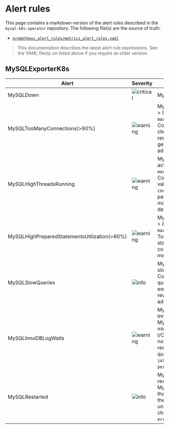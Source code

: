 # Alert rules

This page contains a markdown version of the alert rules described in the `mysql-k8s-operator` repository.  The following file(s) are the source of truth:
* [`prometheus_alert_rules/metrics_alert_rules.yaml`](https://github.com/canonical/mysql-k8s-operator/blob/main/src/prometheus_alert_rules/metrics_alert_rules.yaml)

> This documentation describes the latest alert rule expressions. See the YAML file(s) on listed above if you require an older version.

## MySQLExporterK8s

| Alert | Severity | Notes |
|------|----------|-------|
| MySQLDown | ![critical] | MySQL instance is down.<br> |
| MySQLTooManyConnections(>90%) | ![warning] | MySQL instance is using > 90% of `max_connections`.<br>Consider checking the client application responsible for generating those additional connections. |
| MySQLHighThreadsRunning | ![warning] | MySQL instance is actively using > 80% of `max_connections`.<br>Consider reviewing the value of the `max-connections` config parameter or allocate more resources to your database server.  |
| MySQLHighPreparedStatementsUtilization(>80%) | ![warning] | MySQL instance is using > 80% of `max_prepared_stmt_count`.<br>Too many prepared statements might consume a lot of memory.  |
| MySQLSlowQueries | ![info] | MySQL instance has a slow query.<br>Consider optimizing the query by reviewing its execution plan, then rewrite the query and add any relevant indexes.  |
| MySQLInnoDBLogWaits | ![warning] | MySQL instance has long InnoDB log waits.<br>MySQL InnoDB log writes might be stalling. Check I/O activity on your nodes to find the responsible process or query. Consider using `iotop` and the `performance_schema`.  |
| MySQLRestarted | ![info] | MySQL instance restarted.<br>MySQL restarted less than one minute ago. If the restart was unplanned or frequent, check Loki logs (e.g. `error.log`).  |

<!-- Badges -->
[info]: https://img.shields.io/badge/info-blue
[warning]: https://img.shields.io/badge/warning-yellow
[critical]: https://img.shields.io/badge/critical-red

